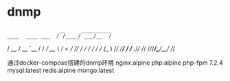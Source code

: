 # dnmp
                     __     __________
    ____  ____ ___  / /____/ ___/__  /
   / __ \/ __ `__ \/ / ___/ __ \ /_ <
  / /_/ / / / / / / (__  ) /_/ /__/ /
 / .___/_/ /_/ /_/_/____/\____/____/
/_/

通过docker-compose搭建的dnmp环境
nginx:alpine
php:alpine php-fpm 7.2.4
mysql:latest
redis:alpine
mongo:latest
